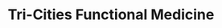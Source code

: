 ---
title: "Tri-Cities Functional Medicine"
url: /johnson-city/tri-cities-functional-medicine/
shop: Sanitätshaus
---